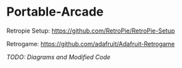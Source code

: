# Portable-Arcade

Retropie Setup: https://github.com/RetroPie/RetroPie-Setup

Retrogame: https://github.com/adafruit/Adafruit-Retrogame

*TODO: Diagrams and Modified Code*
